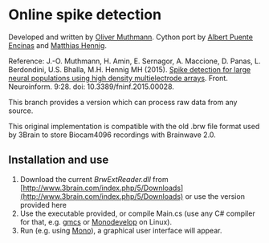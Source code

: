 # Online spike detection

Developed and written by [Oliver Muthmann](ollimuh@googlemail.com). Cython port by [Albert Puente Encinas](https://github.com/albertpuente) and [Matthias Hennig](http://homepages.inf.ed.ac.uk/mhennig/index.html).

Reference: J.-O. Muthmann, H. Amin, E. Sernagor, A. Maccione, D. Panas, L. Berdondini, U.S. Bhalla, M.H. Hennig MH (2015). [Spike detection for large neural populations using high density multielectrode arrays](http://journal.frontiersin.org/article/10.3389/fninf.2015.00028/abstract). Front. Neuroinform. 9:28. doi: 10.3389/fninf.2015.00028.

This branch provides a version which can process raw data from any source.

This original implementation is compatible with the old .brw file format used by 3Brain to store Biocam4096 recordings with Brainwave 2.0.

## Installation and use

1. Download the current *BrwExtReader.dll* from [http://www.3brain.com/index.php/5/Downloads](http://www.3brain.com/index.php/5/Downloads) or use the version provided here
2. Use the executable provided, or compile Main.cs (use any C# compiler for that, e.g. [gmcs](http://www.mono-project.com/docs/about-mono/languages/csharp/) or [Monodevelop](http://www.monodevelop.com/) on Linux).
3. Run (e.g. using [Mono](http://www.mono-project.com/)), a graphical user interface will appear.
